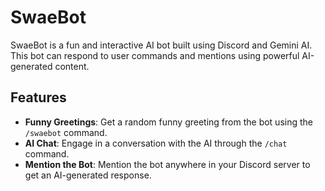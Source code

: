 # SwaeBot

SwaeBot is a fun and interactive AI bot built using Discord and Gemini AI. This bot can respond to user commands and mentions using powerful AI-generated content. 

## Features

- **Funny Greetings**: Get a random funny greeting from the bot using the `/swaebot` command.
- **AI Chat**: Engage in a conversation with the AI through the `/chat` command.
- **Mention the Bot**: Mention the bot anywhere in your Discord server to get an AI-generated response.
